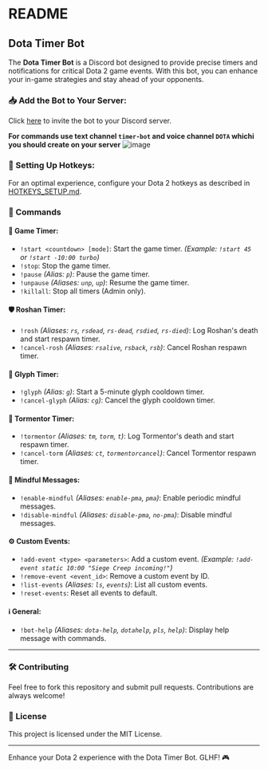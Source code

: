 # README

## Dota Timer Bot

The **Dota Timer Bot** is a Discord bot designed to provide precise timers and notifications for critical Dota 2 game events. With this bot, you can enhance your in-game strategies and stay ahead of your opponents.

### 📥 Add the Bot to Your Server:
Click [here](https://discord.com/oauth2/authorize?client_id=1302304488232583239&permissions=35191388204112&integration_type=0&scope=bot) to invite the bot to your Discord server. 

**For commands use text channel `timer-bot` and voice channel `DOTA` whichi you should create on your server**
![image](https://github.com/user-attachments/assets/856f92b8-e669-4e8e-a5ba-810e704d5972)

### 🔧 Setting Up Hotkeys:
For an optimal experience, configure your Dota 2 hotkeys as described in [HOTKEYS_SETUP.md](HOTKEYS_SETUP.md).

### 🤖 Commands

#### 📅 **Game Timer**:
- `!start <countdown> [mode]`: Start the game timer. *(Example: `!start 45` or `!start -10:00 turbo`)*
- `!stop`: Stop the game timer.
- `!pause` *(Alias: `p`)*: Pause the game timer.
- `!unpause` *(Aliases: `unp`, `up`)*: Resume the game timer.
- `!killall`: Stop all timers (Admin only).

#### 🛡️ **Roshan Timer**:
- `!rosh` *(Aliases: `rs`, `rsdead`, `rs-dead`, `rsdied`, `rs-died`)*: Log Roshan's death and start respawn timer.
- `!cancel-rosh` *(Aliases: `rsalive`, `rsback`, `rsb`)*: Cancel Roshan respawn timer.

#### 🔮 **Glyph Timer**:
- `!glyph` *(Alias: `g`)*: Start a 5-minute glyph cooldown timer.
- `!cancel-glyph` *(Alias: `cg`)*: Cancel the glyph cooldown timer.

#### 🐉 **Tormentor Timer**:
- `!tormentor` *(Aliases: `tm`, `torm`, `t`)*: Log Tormentor's death and start respawn timer.
- `!cancel-torm` *(Aliases: `ct`, `tormentorcancel`)*: Cancel Tormentor respawn timer.

#### 💬 **Mindful Messages**:
- `!enable-mindful` *(Aliases: `enable-pma`, `pma`)*: Enable periodic mindful messages.
- `!disable-mindful` *(Aliases: `disable-pma`, `no-pma`)*: Disable mindful messages.

#### ⚙️ **Custom Events**:
- `!add-event <type> <parameters>`: Add a custom event. *(Example: `!add-event static 10:00 "Siege Creep incoming!"`)*
- `!remove-event <event_id>`: Remove a custom event by ID.
- `!list-events` *(Aliases: `ls`, `events`)*: List all custom events.
- `!reset-events`: Reset all events to default.

#### ℹ️ **General**:
- `!bot-help` *(Aliases: `dota-help`, `dotahelp`, `pls`, `help`)*: Display help message with commands.

---

### 🛠 Contributing
Feel free to fork this repository and submit pull requests. Contributions are always welcome!

### 📜 License
This project is licensed under the MIT License.

---

Enhance your Dota 2 experience with the Dota Timer Bot. GLHF! 🎮
